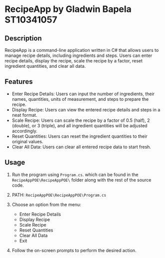 # RecipeApp by Gladwin Bapela ST10341057

## Description
RecipeApp is a command-line application written in C# that allows users to manage recipe details, including ingredients and steps. 
Users can enter recipe details, display the recipe, scale the recipe by a factor, reset ingredient quantities, and clear all data.

## Features
- Enter Recipe Details: Users can input the number of ingredients, their names, quantities, units of measurement, and steps to prepare the recipe.
- Display Recipe: Users can view the entered recipe details and steps in a neat format.
- Scale Recipe: Users can scale the recipe by a factor of 0.5 (half), 2 (double), or 3 (triple), and all ingredient quantities will be adjusted accordingly.
- Reset Quantities: Users can reset the ingredient quantities to their original values.
- Clear All Data: Users can clear all entered recipe data to start fresh.

## Usage
1. Run the program using `Program.cs`. which can be found in the ``RecipeAppPOE\RecipeAppPOE\`` folder along with the rest of the source code.  
2. PATH: ``RecipeAppPOE\RecipeAppPOE\Program.cs``
3. Choose an option from the menu:
    - Enter Recipe Details
    - Display Recipe
    - Scale Recipe
    - Reset Quantities
    - Clear All Data
    - Exit

4. Follow the on-screen prompts to perform the desired action.
